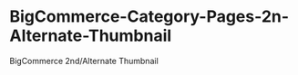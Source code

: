 BigCommerce-Category-Pages-2n-Alternate-Thumbnail
=================================================

BigCommerce 2nd/Alternate Thumbnail 
